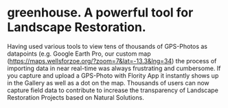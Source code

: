 # greenhouse. A powerful tool for Landscape Restoration.

Having used various tools to view tens of thousands of GPS-Photos as datapoints (e.g. Google Earth Pro, our custom map (https://maps.wellsforzoe.org/?zoom=7&lat=-13.3&lng=34) the process of importing data in near real-time was always frustrating and cumbersome. If you capture and upload a GPS-Photo with Flority App it instantly shows up in the Gallery as well as a dot on the map.
Thousands of users can now capture field data to contribute to increase the transparency of Landscape Restoration Projects based on Natural Solutions.



